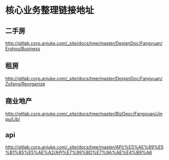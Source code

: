 # 核心业务整理链接地址

## 二手房


http://gitlab.corp.anjuke.com/_site/docs/tree/master/DesignDoc/Fangyuan/Ershou/Business

## 租房

http://gitlab.corp.anjuke.com/_site/docs/tree/master/DesignDoc/Fangyuan/Zufang/Reorganize 

## 商业地产

http://gitlab.corp.anjuke.com/_site/docs/tree/master/BizDesc/Fangyuan/Jinpu/Lib/

## api

http://gitlab.corp.anjuke.com/_site/docs/tree/master/API/%E5%AE%89%E5%B1%85%E5%AE%A2/API%E7%99%BD%E7%9A%AE%E4%B9%A6


